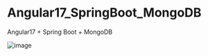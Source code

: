 # Angular17_SpringBoot_MongoDB
Angular17 + Spring Boot + MongoDB

![image](https://github.com/user-attachments/assets/647c5b6c-12b0-4d77-9c25-56fa9ec53616)
